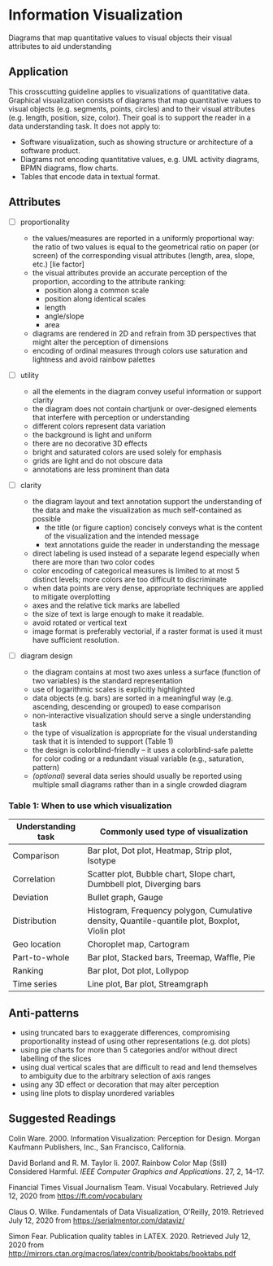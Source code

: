 # Information Visualization 

Diagrams that map quantitative values to visual objects their visual
attributes to aid understanding

## Application 

This crosscutting guideline applies to visualizations of quantitative
data. Graphical visualization consists of diagrams that map quantitative
values to visual objects (e.g. segments, points, circles) and to their
visual attributes (e.g. length, position, size, color). Their goal is to
support the reader in a data understanding task. It does not apply to:

-   Software visualization, such as showing structure or architecture of
    a software product.
-   Diagrams not encoding quantitative values, e.g. UML activity
    diagrams, BPMN diagrams, flow charts.
-   Tables that encode data in textual format.

## Attributes 

- [ ]   proportionality
    -   the values/measures are reported in a uniformly proportional way:
        the ratio of two values is equal to the geometrical ratio on paper (or screen) of the corresponding visual attributes (length, area, slope, etc.) \[lie factor\]
    -   the visual attributes provide an accurate perception of the proportion, according to the attribute ranking:
        -   position along a common scale
        -   position along identical scales
        -   length
        -   angle/slope
        -   area
    -   diagrams are rendered in 2D and refrain from 3D perspectives that might alter the perception of dimensions
    -   encoding of ordinal measures through colors use saturation and lightness and avoid rainbow palettes


- [ ]   utility

    -   all the elements in the diagram convey useful information or support clarity  
    -   the diagram does not contain chartjunk or over-designed elements that interfere with perception or understanding 
    -   different colors represent data variation
    -   the background is light and uniform
    -   there are no decorative 3D effects
    -   bright and saturated colors are used solely for emphasis
    -   grids are light and do not obscure data
    -   annotations are less prominent than data

- [ ]   clarity

    -   the diagram layout and text annotation support the understanding of the data and make the visualization as much self-contained as possible
        -   the title (or figure caption) concisely conveys what is the content of the visualization and the intended message
        -   text annotations guide the reader in understanding the message
    -   direct labeling is used instead of a separate legend especially when there are more than two color codes
    -   color encoding of categorical measures is limited to at most 5 distinct levels; more colors are too difficult to discriminate
    -   when data points are very dense, appropriate techniques are applied to mitigate overplotting
    -   axes and the relative tick marks are labelled
    -   the size of text is large enough to make it readable.
    -   avoid rotated or vertical text 
    -   image format is preferably vectorial, if a raster format is used it must have sufficient resolution.

- [ ]   diagram design

    -   the diagram contains at most two axes unless a surface (function of two variables) is the standard representation
    -   use of logarithmic scales is explicitly highlighted
    -   data objects (e.g. bars) are sorted in a meaningful way (e.g. ascending, descending or grouped) to ease comparison
    -   non-interactive visualization should serve a single understanding task
    -   the type of visualization is appropriate for the visual understanding task that it is intended to support (Table 1)
    -   the design is colorblind-friendly – it uses a colorblind-safe palette for color coding or a redundant visual variable (e.g., saturation, pattern)
    -   *(optional)* several data series should usually be reported using multiple small diagrams rather than in a single crowded diagram

### Table 1: When to use which visualization

| Understanding task | Commonly used type of visualization                                                            |   
|--------------------|------------------------------------------------------------------------------------------------|
| Comparison         | Bar plot, Dot plot, Heatmap, Strip plot, Isotype                                               |  
| Correlation        | Scatter plot, Bubble chart, Slope chart, Dumbbell plot, Diverging bars                         |   
| Deviation          | Bullet graph, Gauge                                                                            |   
| Distribution       | Histogram, Frequency polygon, Cumulative density, Quantile-quantile plot, Boxplot, Violin plot |   
| Geo location       | Choroplet map, Cartogram                                                                       |   
| Part-to-whole      | Bar plot, Stacked bars, Treemap, Waffle, Pie                                                   |  
| Ranking            | Bar plot, Dot plot, Lollypop                                                                   | 
| Time series        | Line plot, Bar plot, Streamgraph                                                               | 

## Anti-patterns 

-   using truncated bars to exaggerate differences, compromising
    proportionality instead of using other representations (e.g. dot
    plots)
-   using pie charts for more than 5 categories and/or without direct
    labelling of the slices
-   using dual vertical scales that are difficult to read and lend
    themselves to ambiguity due to the arbitrary selection of axis
    ranges
-   using any 3D effect or decoration that may alter perception
-   using line plots to display unordered variables

## Suggested Readings 

Colin Ware. 2000. Information Visualization: Perception for Design.
Morgan Kaufmann Publishers, Inc., San Francisco, California.

David Borland and R. M. Taylor Ii. 2007. Rainbow Color Map (Still)
Considered Harmful. *IEEE Computer Graphics and Applications*. 27, 2,
14–17.

Financial Times Visual Journalism Team. Visual Vocabulary. Retrieved
July 12, 2020 from <https://ft.com/vocabulary>

Claus O. Wilke. Fundamentals of Data Visualization, O'Reilly, 2019.
Retrieved July 12, 2020 from <https://serialmentor.com/dataviz/>

Simon Fear. Publication quality tables in LATEX. 2020. Retrieved July
12, 2020 from
<http://mirrors.ctan.org/macros/latex/contrib/booktabs/booktabs.pdf>
